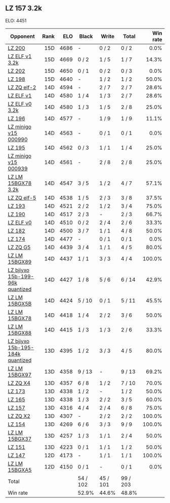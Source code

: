 ## LZ 157 3.2k ##

ELO: 4451

Opponent | Rank | ELO | Black | Write | Total | Win rate
---------|-----:|----:|-------|-------|-------|-------:
[LZ 200](LZ%20200.md) | 15D | 4686 | - | 0 / 2 | 0 / 2 | 0.0%
[LZ ELF v1 3.2k](LZ%20ELF%20v1%203.2k.md) | 15D | 4669 | 0 / 2 | 1 / 5 | 1 / 7 | 14.3%
[LZ 202](LZ%20202.md) | 15D | 4650 | 0 / 1 | 0 / 2 | 0 / 3 | 0.0%
[LZ 198](LZ%20198.md) | 15D | 4640 | - | 1 / 2 | 1 / 2 | 50.0%
[LZ ZQ elf-2](LZ%20ZQ%20elf-2.md) | 14D | 4594 | - | 2 / 7 | 2 / 7 | 28.6%
[LZ ELF v1](LZ%20ELF%20v1.md) | 14D | 4580 | 1 / 4 | 1 / 3 | 2 / 7 | 28.6%
[LZ ELF v0 3.2k](LZ%20ELF%20v0%203.2k.md) | 14D | 4580 | 1 / 3 | 1 / 5 | 2 / 8 | 25.0%
[LZ 196](LZ%20196.md) | 14D | 4577 | - | 1 / 9 | 1 / 9 | 11.1%
[LZ minigo v15 000990](LZ%20minigo%20v15%20000990.md) | 14D | 4563 | - | 0 / 1 | 0 / 1 | 0.0%
[LZ 195](LZ%20195.md) | 14D | 4562 | 0 / 3 | 1 / 1 | 1 / 4 | 25.0%
[LZ minigo v15 000939](LZ%20minigo%20v15%20000939.md) | 14D | 4561 | - | 2 / 8 | 2 / 8 | 25.0%
[LZ LM 15BGX78 3.2k](LZ%20LM%2015BGX78%203.2k.md) | 14D | 4547 | 3 / 5 | 1 / 2 | 4 / 7 | 57.1%
[LZ ZQ elf-5](LZ%20ZQ%20elf-5.md) | 14D | 4538 | 1 / 5 | 2 / 3 | 3 / 8 | 37.5%
[LZ 193](LZ%20193.md) | 14D | 4521 | 2 / 2 | 1 / 2 | 3 / 4 | 75.0%
[LZ 190](LZ%20190.md) | 14D | 4517 | 2 / 3 | - | 2 / 3 | 66.7%
[LZ ELF v0](LZ%20ELF%20v0.md) | 14D | 4510 | 0 / 2 | 2 / 4 | 2 / 6 | 33.3%
[LZ 182](LZ%20182.md) | 14D | 4500 | 3 / 7 | 1 / 1 | 4 / 8 | 50.0%
[LZ 174](LZ%20174.md) | 14D | 4477 | - | 0 / 1 | 0 / 1 | 0.0%
[LZ ZQ G5](LZ%20ZQ%20G5.md) | 14D | 4439 | 3 / 4 | 1 / 1 | 4 / 5 | 80.0%
[LZ LM 15BGX89](LZ%20LM%2015BGX89.md) | 14D | 4437 | 1 / 1 | 3 / 3 | 4 / 4 | 100.0%
[LZ bjiyxo 15b-199-96k quantized](LZ%20bjiyxo%2015b-199-96k%20quantized.md) | 14D | 4427 | 1 / 8 | 5 / 6 | 6 / 14 | 42.9%
[LZ LM 15BGX5B](LZ%20LM%2015BGX5B.md) | 14D | 4424 | 5 / 10 | 0 / 1 | 5 / 11 | 45.5%
[LZ LM 15BGX78](LZ%20LM%2015BGX78.md) | 14D | 4418 | 1 / 4 | 2 / 2 | 3 / 6 | 50.0%
[LZ LM 15BGX88](LZ%20LM%2015BGX88.md) | 14D | 4415 | 1 / 3 | 1 / 3 | 2 / 6 | 33.3%
[LZ bjiyxo 15b-195-184k quantized](LZ%20bjiyxo%2015b-195-184k%20quantized.md) | 13D | 4395 | 1 / 2 | 3 / 3 | 4 / 5 | 80.0%
[LZ LM 15BGX97](LZ%20LM%2015BGX97.md) | 13D | 4358 | 9 / 13 | - | 9 / 13 | 69.2%
[LZ ZQ X4](LZ%20ZQ%20X4.md) | 13D | 4357 | 6 / 8 | 1 / 2 | 7 / 10 | 70.0%
[LZ 173](LZ%20173.md) | 13D | 4338 | 1 / 2 | - | 1 / 2 | 50.0%
[LZ 165](LZ%20165.md) | 13D | 4338 | 1 / 3 | 2 / 2 | 3 / 5 | 60.0%
[LZ 157](LZ%20157.md) | 13D | 4316 | 4 / 4 | 2 / 4 | 6 / 8 | 75.0%
[LZ ZQ X2](LZ%20ZQ%20X2.md) | 13D | 4307 | - | 2 / 2 | 2 / 2 | 100.0%
[LZ 154](LZ%20154.md) | 13D | 4269 | 6 / 6 | 3 / 3 | 9 / 9 | 100.0%
[LZ LM 15BGX37](LZ%20LM%2015BGX37.md) | 13D | 4257 | 1 / 3 | 1 / 1 | 2 / 4 | 50.0%
[LZ 151](LZ%20151.md) | 13D | 4223 | 0 / 1 | 1 / 1 | 1 / 2 | 50.0%
[LZ 147](LZ%20147.md) | 12D | 4173 | - | 1 / 1 | 1 / 1 | 100.0%
[LZ LM 15BGXA5](LZ%20LM%2015BGXA5.md) | 12D | 4150 | 0 / 1 | - | 0 / 1 | 0.0%
Total | | | 54 / 102 | 45 / 101 | 99 / 203 | 
Win rate| | | 52.9% | 44.6% | 48.8% | 
